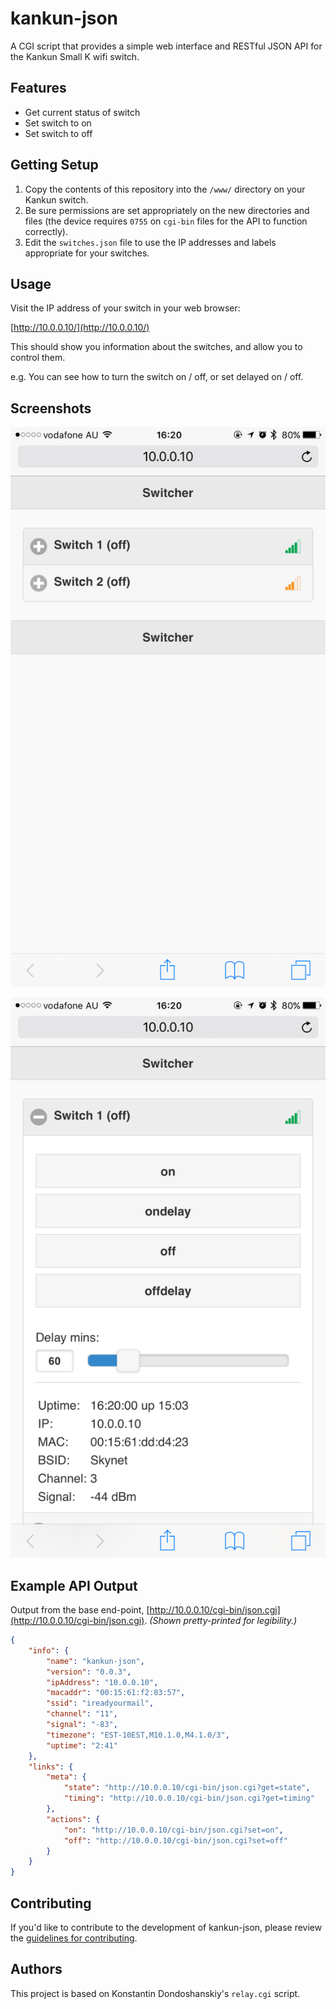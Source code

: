 # kankun-json

A CGI script that provides a simple web interface and RESTful JSON API for the Kankun Small K wifi switch.

## Features

* Get current status of switch
* Set switch to on
* Set switch to off

## Getting Setup

1. Copy the contents of this repository into the `/www/` directory on your Kankun switch.
2. Be sure permissions are set appropriately on the new directories and files (the device requires `0755` on `cgi-bin` files for the API to function correctly).
3. Edit the `switches.json` file to use the IP addresses and labels appropriate for your switches.

## Usage

Visit the IP address of your switch in your web browser:

[http://10.0.0.10/](http://10.0.0.10/)

This should show you information about the switches, and allow you to control them.

e.g.
You can see how to turn the switch on / off, or set delayed on / off.

## Screenshots

![Main web interface](./5D7vMF0lTd-1200x1200.png)

![Individual switch slide down](./IWUIAjr2pJ-1200x1200.png)

## Example API Output

Output from the base end-point, [http://10.0.0.10/cgi-bin/json.cgi](http://10.0.0.10/cgi-bin/json.cgi). _(Shown pretty-printed for legibility.)_

```json
{
    "info": {
        "name": "kankun-json",
        "version": "0.0.3",
        "ipAddress": "10.0.0.10",
        "macaddr": "00:15:61:f2:83:57",
        "ssid": "ireadyourmail",
        "channel": "11",
        "signal": "-83",
        "timezone": "EST-10EST,M10.1.0,M4.1.0/3",
        "uptime": "2:41"
    },
    "links": {
        "meta": {
            "state": "http://10.0.0.10/cgi-bin/json.cgi?get=state",
            "timing": "http://10.0.0.10/cgi-bin/json.cgi?get=timing"
        },
        "actions": {
            "on": "http://10.0.0.10/cgi-bin/json.cgi?set=on",
            "off": "http://10.0.0.10/cgi-bin/json.cgi?set=off"
        }
    }
}
```

## Contributing

If you'd like to contribute to the development of kankun-json, please review the [guidelines for contributing](./CONTRIBUTING.md).

## Authors
This project is based on Konstantin Dondoshanskiy's `relay.cgi` script.
